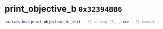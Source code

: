 # print_objective_b `0x32394BB6`

```lua
natives.hud.print_objective_b(_text --[[ string ]], _time --[[ number ]], _isliteral --[[ boolean ]], _printtype --[[ number ]], _unk0 --[[ number ]], _unk1 --[[ number ]], _unk2 --[[ number ]], _unk3 --[[ number ]])
```